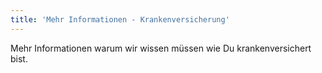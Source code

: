 ```yaml
---
title: 'Mehr Informationen - Krankenversicherung'
---
```


Mehr Informationen warum wir wissen müssen wie Du krankenversichert bist.
